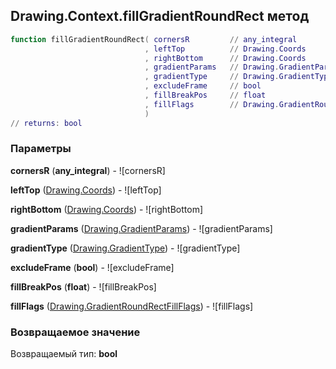 ## Drawing.Context.fillGradientRoundRect метод


```lua
function fillGradientRoundRect( cornersR         // any_integral
                              , leftTop          // Drawing.Coords
                              , rightBottom      // Drawing.Coords
                              , gradientParams   // Drawing.GradientParams
                              , gradientType     // Drawing.GradientType
                              , excludeFrame     // bool
                              , fillBreakPos     // float
                              , fillFlags        // Drawing.GradientRoundRectFillFlags
                              )
// returns: bool
```


### Параметры

**cornersR** (**any_integral**) - ![cornersR]

**leftTop** ([Drawing.Coords](../../Drawing/Coords.md)) - ![leftTop]

**rightBottom** ([Drawing.Coords](../../Drawing/Coords.md)) - ![rightBottom]

**gradientParams** ([Drawing.GradientParams](../../Drawing/GradientParams.md)) - ![gradientParams]

**gradientType** ([Drawing.GradientType](../../Drawing/GradientType.md)) - ![gradientType]

**excludeFrame** (**bool**) - ![excludeFrame]

**fillBreakPos** (**float**) - ![fillBreakPos]

**fillFlags** ([Drawing.GradientRoundRectFillFlags](../../Drawing/GradientRoundRectFillFlags.md)) - ![fillFlags]

### Возвращаемое значение

Возвращаемый тип: **bool**

